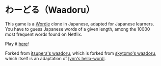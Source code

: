 # わーどる（Waadoru）

This game is a [Wordle](https://www.powerlanguage.co.uk/wordle/) clone in Japanese, adapted for Japanese learners.
You have to guess Japanese words of a given length, among the 10000 most frequent words found on Netflix.

Play it [here](https://victor-rsibillon.github.io/waadoru/)!

Forked from [itsupera's waadoru](https://github.com/itsupera/waadoru), which is forked from [skytomo's waadoru](https://github.com/skytomo221/waadoru), which itself is an adaptation of [lynn's hello-wordl](https://github.com/lynn/hello-wordl).
